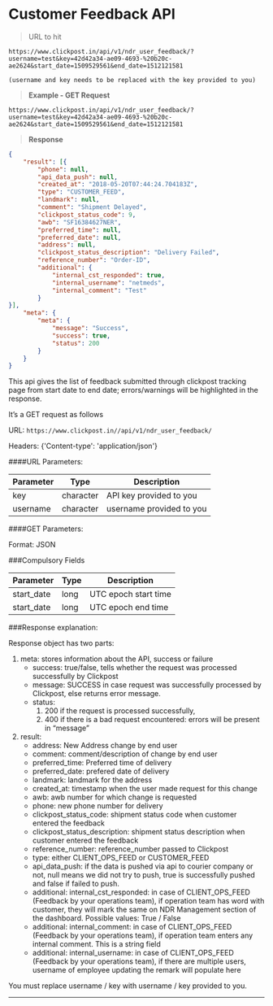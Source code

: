 # Customer Feedback API

>URL to hit

```
https://www.clickpost.in/api/v1/ndr_user_feedback/?username=test&key=42d42a34-ae09-4693-%20b20c-ae2624&start_date=1509529561&end_date=1512121581

(username and key needs to be replaced with the key provided to you)
```

>__Example - GET Request__

```
https://www.clickpost.in/api/v1/ndr_user_feedback/?username=test&key=42d42a34-ae09-4693-%20b20c-ae2624&start_date=1509529561&end_date=1512121581
```

>__Response__

```json
{
    "result": [{
        "phone": null,
        "api_data_push": null,
        "created_at": "2018-05-20T07:44:24.704183Z",
        "type": "CUSTOMER_FEED",
        "landmark": null,
        "comment": "Shipment Delayed",
        "clickpost_status_code": 9,
        "awb": "SF16384627NER",
        "preferred_time": null,
        "preferred_date": null,
        "address": null,
        "clickpost_status_description": "Delivery Failed",
        "reference_number": "Order-ID",
        "additional": {
            "internal_cst_responded": true,
            "internal_username": "netmeds",
            "internal_comment": "Test"
        }
}],
    "meta": {
        "meta": {
            "message": "Success",
            "success": true,
            "status": 200
        }
    }
}
```

This api gives the list of feedback submitted through clickpost tracking page from start date to end date; errors/warnings will be highlighted in the response.

It’s a GET request as follows

URL:
`https://www.clickpost.in//api/v1/ndr_user_feedback/
`

Headers: {'Content-type': 'application/json'}

####URL Parameters:

Parameter | Type | Description
--------- | ---- | -----------
key | character | API key provided to you
username | character | username provided to you

####GET Parameters:

Format: JSON

###Compulsory Fields

Parameter | Type | Description
--------- | ---- | -----------
start_date | long | UTC epoch start time
start_date | long | UTC epoch end time

###Response explanation:

Response object has two parts:

1. meta: stores information about the API, success or failure
    + success: true/false, tells whether the request was processed successfully by Clickpost 
    + message: SUCCESS in case request was successfully processed by Clickpost, else returns error message.
    + status:
        1. 200 if the request is processed successfully,
        2. 400 if there is a bad request encountered: errors will be present in “message”
2. result: 
    + address: New Address change by end user
    + comment: comment/description of change by end user
    + preferred_time: Preferred time of delivery 
    + preferred_date: prefered date of delivery
    + landmark: landmark for the address
    + created_at: timestamp when the user made request for this change
    + awb: awb number for which change is requested
    + phone: new phone number for delivery   
    + clickpost_status_code: shipment status code when customer entered the feedback 
    + clickpost_status_description: shipment status description when customer entered the feedback
    + reference_number: reference_number passed to Clickpost
    + type: either CLIENT_OPS_FEED or CUSTOMER_FEED
    + api_data_push: if the data is pushed via api to courier company or not, null means we did not try to push, true is successfully pushed and false if failed to push.
    + additional: internal_cst_responded: in case of CLIENT_OPS_FEED (Feedback by your operations team), if operation team has word with customer, they will mark the same on NDR Management section of the dashboard. Possible values: True / False
    + additional: internal_comment: in case of CLIENT_OPS_FEED (Feedback by your operations team), if operation team enters any internal comment. This is a string field
    + additional: internal_username: in case of CLIENT_OPS_FEED (Feedback by your operations team), if there are multiple users, username of employee updating the remark will populate here

<aside class="warning">
You must replace username / key with username / key provided to you.
</aside>

-------